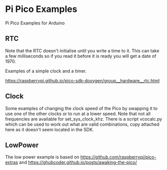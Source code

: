 # Pi Pico Examples
Pi Pico Examples for Arduino

## RTC
Note that the RTC doesn't initialise until you write a time to it. This can take a few milliseconds so if you read it before it is ready you will get a date of 1970.

Examples of a simple clock and a timer.

https://raspberrypi.github.io/pico-sdk-doxygen/group__hardware__rtc.html

## Clock
Some examples of changing the clock speed of the Pico by swapping it to use one of the other clocks or to run at a lower speed.
Note that not all frequencies are available for set_sys_clock_khz. There is a script vcocalc.py which can be used to work out what are valid combinations, copy attached here as it doesn't seem located in the SDK.

## LowPower
The low power example is based on https://github.com/raspberrypi/pico-extras and https://ghubcoder.github.io/posts/awaking-the-pico/ 